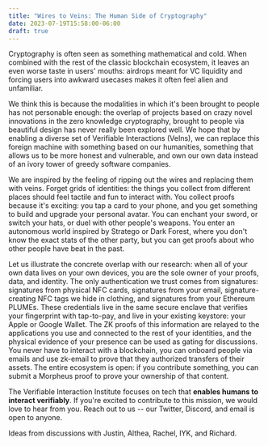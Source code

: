 ```yaml
---
title: "Wires to Veins: The Human Side of Cryptography"
date: 2023-07-19T15:58:00-06:00
draft: true
---
```


Cryptography is often seen as something mathematical and cold. When combined with the rest of the classic blockchain ecosystem, it leaves an even worse taste in users' mouths: airdrops meant for VC liquidity and forcing users into awkward usecases makes it often feel alien and unfamiliar.

We think this is because the modalities in which it's been brought to people has not personable enough: the overlap of projects based on crazy novel innovations in the zero knowledge cryptography, brought to people via beautiful design has never really been explored well. We hope that by enabling a diverse set of Verifiable Interactions (VeIns), we can replace this foreign machine with something based on our humanities, something that allows us to be more honest and vulnerable, and own our own data instead of an ivory tower of greedy software companies.

We are inspired by the feeling of ripping out the wires and replacing them with veins. Forget grids of identities: the things you collect from different places should feel tactile and fun to interact with. You collect proofs because it's exciting: you tap a card to your phone, and you get something to build and upgrade your personal avatar. You can enchant your sword, or switch your hats, or duel with other people's weapons. You enter an autonomous world inspired by Stratego or Dark Forest, where you don't know the exact stats of the other party, but you can get proofs about who other people have beat in the past.

Let us illustrate the concrete overlap with our research: when all of your own data lives on your own devices, you are the sole owner of your proofs, data, and identity. The only authentication we trust comes from signatures: signatures from physical NFC cards, signatures from your email, signature-creating NFC tags we hide in clothing, and signatures from your Ethereum PLUMEs. These credentials live in the same secure enclave that verifies your fingerprint with tap-to-pay, and live in your existing keystore: your Apple or Google Wallet. The ZK proofs of this information are relayed to the applications you use and connected to the rest of your identities, and the physical evidence of your presence can be used as gating for discussions. You never have to interact with a blockchain, you can onboard people via emails and use zk-email to prove that they authorized transfers of their assets. The entire ecosystem is open: if you contribute something, you can submit a Morpheus proof to prove your ownership of that content.

The Verifiable Interaction Institute focuses on tech that **enables humans to interact verifiably**. If you're excited to contribute to this mission, we would love to hear from you. Reach out to us -- our Twitter, Discord, and email is open to anyone.

Ideas from discussions with Justin, Althea, Rachel, IYK, and Richard.